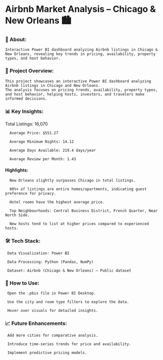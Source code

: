 # **Airbnb Market Analysis – Chicago & New Orleans 🏙️**

 ### **📌 About:** 
    Interactive Power BI dashboard analyzing Airbnb listings in Chicago & New Orleans, revealing key trends in pricing, availability, property types, and host behavior.

### **📌 Project Overview:**
    This project showcases an interactive Power BI dashboard analyzing Airbnb listings in Chicago and New Orleans.
    The analysis focuses on pricing trends, availability, property types, and host behavior, helping hosts, investors, and travelers make informed decisions.

### **📊 Key Insights:**
   Total Listings: 16,070

      Average Price: $551.27
      
      Average Minimum Nights: 14.12
      
      Average Days Available: 219.4 days/year
      
      Average Review per Month: 1.43

 #### **Highlights:**

      New Orleans slightly surpasses Chicago in total listings.
      
      80%+ of listings are entire homes/apartments, indicating guest preference for privacy.
      
      Hotel rooms have the highest average price.
      
      Top Neighbourhoods: Central Business District, French Quarter, Near North Side.
      
      New hosts tend to list at higher prices compared to experienced hosts.

### **🛠 Tech Stack:**
     Data Visualization: Power BI
     
     Data Processing: Python (Pandas, NumPy)
     
     Dataset: Airbnb (Chicago & New Orleans) – Public dataset

### **🚀 How to Use:**
     Open the .pbix file in Power BI Desktop.
     
     Use the city and room type filters to explore the data.
     
     Hover over visuals for detailed insights.

### **📈 Future Enhancements:**
     Add more cities for comparative analysis.
     
     Introduce time-series trends for price and availability.
   
     Implement predictive pricing models.


